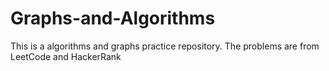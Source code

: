 # Graphs-and-Algorithms
This is a algorithms and graphs practice repository. The problems are from LeetCode and HackerRank
